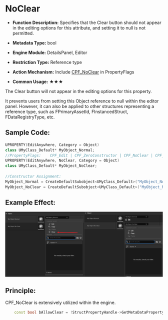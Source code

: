 # NoClear

- **Function Description:** Specifies that the Clear button should not appear in the editing options for this attribute, and setting it to null is not permitted.

- **Metadata Type:** bool
- **Engine Module:** DetailsPanel, Editor
- **Restriction Type:** Reference type
- **Action Mechanism:** Include [CPF_NoClear](../../../../Flags/EPropertyFlags/CPF_NoClear.md) in PropertyFlags
- **Common Usage:** ★★★

The Clear button will not appear in the editing options for this property.

It prevents users from setting this Object reference to null within the editor panel. However, it can also be applied to other structures representing a reference type, such as FPrimaryAssetId, FInstancedStruct, FDataRegistryType, etc.

## Sample Code:

```cpp
UPROPERTY(EditAnywhere, Category = Object)
class UMyClass_Default* MyObject_Normal;
//PropertyFlags:	CPF_Edit | CPF_ZeroConstructor | CPF_NoClear | CPF_NoDestructor | CPF_HasGetValueTypeHash | CPF_NativeAccessSpecifierPublic
UPROPERTY(EditAnywhere, NoClear, Category = Object)
class UMyClass_Default* MyObject_NoClear;

//Constructor Assignment:
MyObject_Normal = CreateDefaultSubobject<UMyClass_Default>("MyObject_Normal");
MyObject_NoClear = CreateDefaultSubobject<UMyClass_Default>("MyObject_NoClear");
```

## Example Effect:

![Untitled](Untitled.png)

## Principle:

CPF_NoClear is extensively utilized within the engine.

```cpp
	const bool bAllowClear = !StructPropertyHandle->GetMetaDataProperty()->HasAnyPropertyFlags(CPF_NoClear);

```